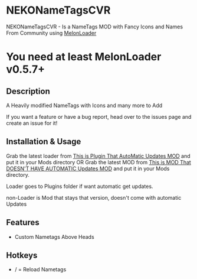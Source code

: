 # NEKONameTagsCVR

NEKONameTagsCVR - Is a NameTags MOD with Fancy Icons and Names From Community using [MelonLoader](https://github.com/LavaGang/MelonLoader)
# **You need at least MelonLoader v0.5.7+**

## Description
A Heavily modified NameTags with Icons and many more to Add

If you want a feature or have a bug report, head over to the issues page and create an issue for it!  

## Installation & Usage
Grab the latest loader from [This is Plugin That AutoMatic Updates MOD](https://github.com/NEKO-Client/NEKONameTagsCVR/releases/download/v1.0/NEKONameTagsCVR.Loader.dll) and put it in your Mods directory OR Grab the latest MOD from [This is MOD That DOESN'T HAVE  AUTOMATIC Updates MOD](https://github.com/NEKO-Client/NEKONameTagsCVR/releases/latest/NEKONameTagsCVR.dll) and put it in your Mods directory.

Loader goes to Plugins folder if want automatic get updates.

non-Loader is Mod that stays that version, doesn't come with automatic Updates

## Features
* Custom Nametags Above Heads

## Hotkeys
* / = Reload Nametags

